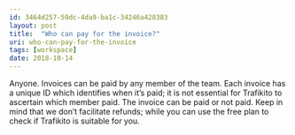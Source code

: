 ```yaml
---
id: 3464d257-59dc-4da9-ba1c-34246a428383
layout: post
title:  "Who can pay for the invoice?"
uri: who-can-pay-for-the-invoice
tags: [workspace]
date: 2018-10-14
---
```


Anyone. Invoices can be paid by any member of the team. Each invoice has a unique ID which identifies when it’s paid; it is not essential for Trafikito to ascertain which member paid. The invoice can be paid or not paid. Keep in mind that we don’t facilitate refunds; while you can use the free plan to check if Trafikito is suitable for you.